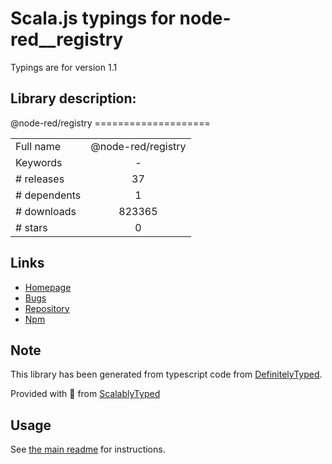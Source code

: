 
# Scala.js typings for node-red__registry

Typings are for version 1.1

## Library description:
@node-red/registry ====================

|                    |                 |
| ------------------ | :-------------: |
| Full name          | @node-red/registry |
| Keywords           | - |
| # releases         | 37 |
| # dependents       | 1 |
| # downloads        | 823365 |
| # stars            | 0 |

## Links
- [Homepage](https://github.com/node-red/node-red#readme)
- [Bugs](https://github.com/node-red/node-red/issues)
- [Repository](https://github.com/node-red/node-red)
- [Npm](https://www.npmjs.com/package/%40node-red%2Fregistry)
    


## Note
This library has been generated from typescript code from [DefinitelyTyped](https://definitelytyped.org).

Provided with :purple_heart: from [ScalablyTyped](https://github.com/oyvindberg/ScalablyTyped)

## Usage
See [the main readme](../../readme.md) for instructions.


